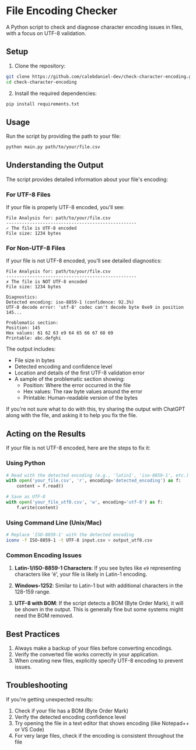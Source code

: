 # File Encoding Checker

A Python script to check and diagnose character encoding issues in files, with a focus on UTF-8 validation.

## Setup

1. Clone the repository:

```bash
git clone https://github.com/calebdaniel-dev/check-character-encoding.git
cd check-character-encoding
```

2. Install the required dependencies:

```bash
pip install requirements.txt
```

## Usage

Run the script by providing the path to your file:

```bash
python main.py path/to/your/file.csv
```

## Understanding the Output

The script provides detailed information about your file's encoding:

### For UTF-8 Files

If your file is properly UTF-8 encoded, you'll see:

```
File Analysis for: path/to/your/file.csv
--------------------------------------------------
✓ The file is UTF-8 encoded
File size: 1234 bytes
```

### For Non-UTF-8 Files

If your file is not UTF-8 encoded, you'll see detailed diagnostics:

```
File Analysis for: path/to/your/file.csv
--------------------------------------------------
✗ The file is NOT UTF-8 encoded
File size: 1234 bytes

Diagnostics:
Detected encoding: iso-8859-1 (confidence: 92.3%)
UTF-8 decode error: 'utf-8' codec can't decode byte 0xe9 in position 145...

Problematic section:
Position: 145
Hex values: 61 62 63 e9 64 65 66 67 68 69
Printable: abc.defghi
```

The output includes:

- File size in bytes
- Detected encoding and confidence level
- Location and details of the first UTF-8 validation error
- A sample of the problematic section showing:
  - Position: Where the error occurred in the file
  - Hex values: The raw byte values around the error
  - Printable: Human-readable version of the bytes

If you're not sure what to do with this, try sharing the output with ChatGPT along with the file, and asking it to help you fix the file.

## Acting on the Results

If your file is not UTF-8 encoded, here are the steps to fix it:

### Using Python

```python
# Read with the detected encoding (e.g., 'latin1', 'iso-8859-1', etc.)
with open('your_file.csv', 'r', encoding='detected_encoding') as f:
    content = f.read()

# Save as UTF-8
with open('your_file_utf8.csv', 'w', encoding='utf-8') as f:
    f.write(content)
```

### Using Command Line (Unix/Mac)

```bash
# Replace 'ISO-8859-1' with the detected encoding
iconv -f ISO-8859-1 -t UTF-8 input.csv > output_utf8.csv
```

### Common Encoding Issues

1. **Latin-1/ISO-8859-1 Characters**: If you see bytes like `e9` representing characters like 'é', your file is likely in Latin-1 encoding.
2. **Windows-1252**: Similar to Latin-1 but with additional characters in the 128-159 range.

3. **UTF-8 with BOM**: If the script detects a BOM (Byte Order Mark), it will be shown in the output. This is generally fine but some systems might need the BOM removed.

## Best Practices

1. Always make a backup of your files before converting encodings.
2. Verify the converted file works correctly in your application.
3. When creating new files, explicitly specify UTF-8 encoding to prevent issues.

## Troubleshooting

If you're getting unexpected results:

1. Check if your file has a BOM (Byte Order Mark)
2. Verify the detected encoding confidence level
3. Try opening the file in a text editor that shows encoding (like Notepad++ or VS Code)
4. For very large files, check if the encoding is consistent throughout the file
